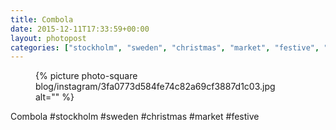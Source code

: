 ```yaml
---
title: Combola
date: 2015-12-11T17:33:59+00:00
layout: photopost
categories: ["stockholm", "sweden", "christmas", "market", "festive", "photos", "instagram"]
---
```


<figure class="photo photo--square">
  {% picture photo-square blog/instagram/3fa0773d584fe74c82a69cf3887d1c03.jpg alt="" %}
</figure>

Combola
#stockholm #sweden #christmas #market #festive
